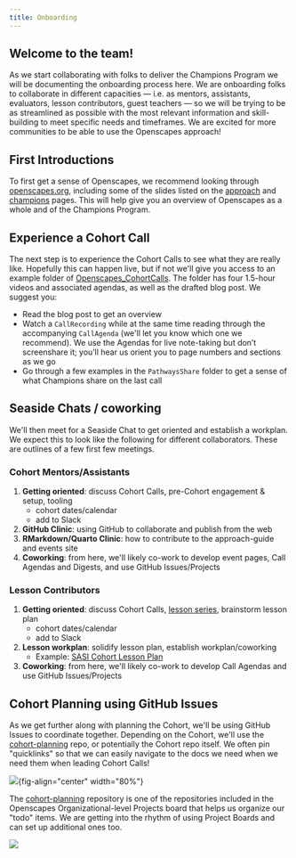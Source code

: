 ```yaml
---
title: Onboarding
---
```


## Welcome to the team! 

As we start collaborating with folks to deliver the Champions Program we will be documenting the onboarding process here. We are onboarding folks to collaborate in different capacities — i.e. as mentors, assistants, evaluators, lesson contributors, guest teachers — so we will be trying to be as streamlined as possible with the most relevant information and skill-building to meet specific needs and timeframes. We are excited for more communities to be able to use the Openscapes approach! 

## First Introductions

To first get a sense of Openscapes, we recommend looking through [openscapes.org](https://openscapes.org), including some of the slides listed on the [approach](https://openscapes.org/approach) and [champions](https://openscapes.org/champions) pages. This will help give you an overview of Openscapes as a whole and of the Champions Program.

## Experience a Cohort Call

The next step is to experience the Cohort Calls to see what they are really like. Hopefully this can happen live, but if not we'll give you access to an example folder of [Openscapes_CohortCalls](https://drive.google.com/drive/folders/1JaQ3Dkrr7pUfesSaxqRqntGlxG0dz2nl?usp=sharing). The folder has four 1.5-hour videos and associated agendas, as well as the drafted blog post. We suggest you: 

- Read the blog post to get an overview
- Watch a `CallRecording` while at the same time reading through the accompanying `CallAgenda` (we'll let you know which one we recommend). We use the Agendas for live note-taking but don’t screenshare it; you’ll hear us orient you to page numbers and sections as we go
- Go through a few examples in the `PathwaysShare` folder to get a sense of what Champions share on the last call

## Seaside Chats / coworking

We'll then meet for a Seaside Chat to get oriented and establish a workplan. We expect this to look like the following for different collaborators. These are outlines of a few first few meetings. 

### Cohort Mentors/Assistants

1. **Getting oriented**: discuss Cohort Calls, pre-Cohort engagement & setup, tooling
    - cohort dates/calendar
    - add to Slack
1. **GitHub Clinic**: using GitHub to collaborate and publish from the web
1. **RMarkdown/Quarto Clinic**: how to contribute to the approach-guide and events site
1. **Coworking**: from here, we'll likely co-work to develop event pages, Call Agendas and Digests, and use GitHub Issues/Projects

### Lesson Contributors

1. **Getting oriented**: discuss Cohort Calls, [lesson series](/champions/lessons.html), brainstorm lesson plan
    - cohort dates/calendar
    - add to Slack
1. **Lesson workplan**: solidify lesson plan, establish workplan/coworking
    - Example: [SASI Cohort Lesson Plan](https://docs.google.com/spreadsheets/d/1nYS_EDhddmG3ILwqmO432tUsjjshlhHnxuoSM4r2cs4/edit#gid=0)
1. **Coworking**: from here, we'll likely co-work to develop Call Agendas and use GitHub Issues/Projects

## Cohort Planning using GitHub Issues

As we get further along with planning the Cohort, we'll be using GitHub Issues to coordinate together. Depending on the Cohort, we'll use the [cohort-planning](https://github.com/openscapes/cohort-planning) repo, or potentially the Cohort repo itself. We often pin "quicklinks" so that we can easily navigate to the docs we need when we need them when leading Cohort Calls!

![](images/github-cohort-planning.png){fig-align="center" width="80%"}

The [cohort-planning](https://github.com/openscapes/cohort-planning) repository is one of the repositories included in the Openscapes Organizational-level Projects board that helps us organize our "todo" items. We are getting into the rhythm of using Project Boards and can set up additional ones too.

![](images/github-project-board.png)
